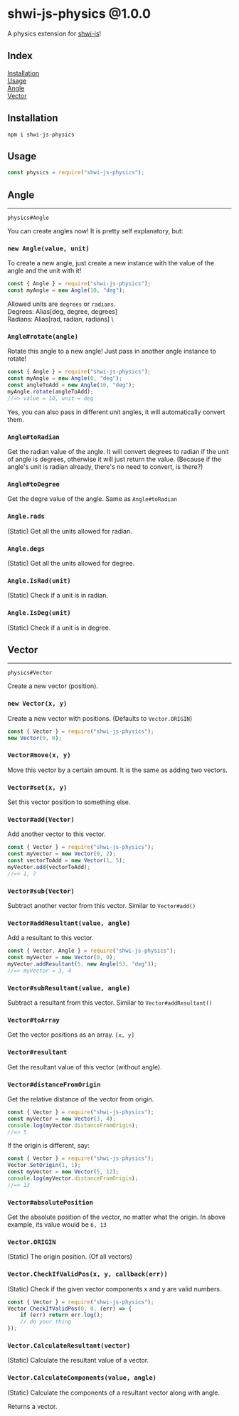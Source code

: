 # shwi-js-physics @1.0.0

A physics extension for [shwi-js](https://www.npmjs.com/package/shwi-js)!

## Index

[Installation](#installation) \
[Usage](#usage) \
[Angle](#angle) \
[Vector](#vector)

## Installation

```
npm i shwi-js-physics
```

## Usage

```js
const physics = require("shwi-js-physics");
```

## Angle

---

`physics#Angle`

You can create angles now! It is pretty self explanatory, but:

### <a id="newAngle" name="newAngle"></a> `new Angle(value, unit)`

To create a new angle, just create a new instance with the value of the angle and the unit with it!

```js
const { Angle } = require("shwi-js-physics");
const myAngle = new Angle(10, "deg");
```

Allowed units are `degrees` or `radians`. \
Degrees: Alias[deg, degree, degrees] \
Radians: Alias[rad, radian, radians] \

### <a id="angle-rotate" name="angle-rotate"></a> `Angle#rotate(angle)`

Rotate this angle to a new angle! Just pass in another angle instance to rotate!

```js
const { Angle } = require("shwi-js-physics");
const myAngle = new Angle(0, "deg");
const angleToAdd = new Angle(10, "deg");
myAngle.rotate(angleToAdd);
//=> value = 10, unit = deg
```

Yes, you can also pass in different unit angles, it will automatically convert them.

### <a name="angleToRad" id="angleToRad"> </a> `Angle#toRadian`

Get the radian value of the angle. It will convert degrees to radian if the unit of angle is degrees, otherwise it will just return the value. (Because if the angle's unit is radian already, there's no need to convert, is there?)

### <a name="angleToDeg" id="angleToDeg"> </a> `Angle#toDegree`

Get the degre value of the angle. Same as `Angle#toRadian`

### `Angle.rads`

(Static) Get all the units allowed for radian.

### `Angle.degs`

(Static) Get all the units allowed for degree.

### `Angle.IsRad(unit)`

(Static) Check if a unit is in radian.

### `Angle.IsDeg(unit)`

(Static) Check if a unit is in degree.

## Vector

---

`physics#Vector`

Create a new vector (position).

### `new Vector(x, y)`

Create a new vector with positions. (Defaults to `Vector.ORIGIN`)

```js
const { Vector } = require("shwi-js-physics");
new Vector(0, 0);
```

### `Vector#move(x, y)`

Move this vector by a certain amount. It is the same as adding two vectors.

### `Vector#set(x, y)`

Set this vector position to something else.

### `Vector#add(Vector)`

Add another vector to this vector.

```js
const { Vector } = require("shwi-js-physics");
const myVector = new Vector(0, 2);
const vectorToAdd = new Vector(1, 5);
myVector.add(vectorToAdd);
//=> 1, 7
```

### `Vector#sub(Vector)`

Subtract another vector from this vector. Similar to `Vector#add()`

### `Vector#addResultant(value, angle)`

Add a resultant to this vector.

```js
const { Vector, Angle } = require("shwi-js-physics");
const myVector = new Vector(0, 0);
myVector.addResultant(5, new Angle(53, "deg"));
//=> myVector = 3, 4
```

### `Vector#subResultant(value, angle)`

Subtract a resultant from this vector. Similar to `Vector#addResultant()`

### `Vector#toArray`

Get the vector positions as an array. `[x, y]`

### `Vector#resultant`

Get the resultant value of this vector (without angle).

### `Vector#distanceFromOrigin`

Get the relative distance of the vector from origin.

```js
const { Vector } = require("shwi-js-physics");
const myVector = new Vector(3, 4);
console.log(myVector.distanceFromOrigin);
//=> 5
```

If the origin is different, say:

```js
const { Vector } = require("shwi-js-physics");
Vector.SetOrigin(1, 1);
const myVector = new Vector(5, 12);
console.log(myVector.distanceFromOrigin);
//=> 13
```

### `Vector#absolutePosition`

Get the absolute position of the vector, no matter what the origin. In above example, its value would be `6, 13`

### `Vector.ORIGIN`

(Static) The origin position. (Of all vectors)

### `Vector.CheckIfValidPos(x, y, callback(err))`

(Static) Check if the given vector components x and y are valid numbers.

```js
const { Vector } = require("shwi-js-physics");
Vector.CheckIfValidPos(0, 0, (err) => {
	if (err) return err.log();
	// do your thing
});
```

### `Vector.CalculateResultant(vector)`

(Static) Calculate the resultant value of a vector.

### `Vector.CalculateComponents(value, angle)`

(Static) Calculate the components of a resultant vector along with angle.

Returns a vector.
